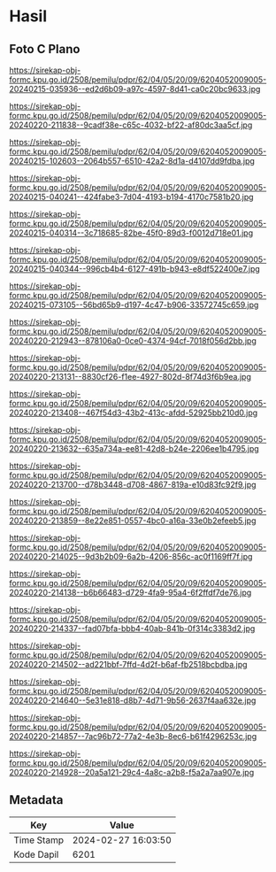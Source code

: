 # Hasil

## Foto C Plano

https://sirekap-obj-formc.kpu.go.id/2508/pemilu/pdpr/62/04/05/20/09/6204052009005-20240215-035936--ed2d6b09-a97c-4597-8d41-ca0c20bc9633.jpg

https://sirekap-obj-formc.kpu.go.id/2508/pemilu/pdpr/62/04/05/20/09/6204052009005-20240220-211838--9cadf38e-c65c-4032-bf22-af80dc3aa5cf.jpg

https://sirekap-obj-formc.kpu.go.id/2508/pemilu/pdpr/62/04/05/20/09/6204052009005-20240215-102603--2064b557-6510-42a2-8d1a-d4107dd9fdba.jpg

https://sirekap-obj-formc.kpu.go.id/2508/pemilu/pdpr/62/04/05/20/09/6204052009005-20240215-040241--424fabe3-7d04-4193-b194-4170c7581b20.jpg

https://sirekap-obj-formc.kpu.go.id/2508/pemilu/pdpr/62/04/05/20/09/6204052009005-20240215-040314--3c718685-82be-45f0-89d3-f0012d718e01.jpg

https://sirekap-obj-formc.kpu.go.id/2508/pemilu/pdpr/62/04/05/20/09/6204052009005-20240215-040344--996cb4b4-6127-491b-b943-e8df522400e7.jpg

https://sirekap-obj-formc.kpu.go.id/2508/pemilu/pdpr/62/04/05/20/09/6204052009005-20240215-073105--56bd65b9-d197-4c47-b906-33572745c659.jpg

https://sirekap-obj-formc.kpu.go.id/2508/pemilu/pdpr/62/04/05/20/09/6204052009005-20240220-212943--878106a0-0ce0-4374-94cf-7018f056d2bb.jpg

https://sirekap-obj-formc.kpu.go.id/2508/pemilu/pdpr/62/04/05/20/09/6204052009005-20240220-213131--8830cf26-f1ee-4927-802d-8f74d3f6b9ea.jpg

https://sirekap-obj-formc.kpu.go.id/2508/pemilu/pdpr/62/04/05/20/09/6204052009005-20240220-213408--467f54d3-43b2-413c-afdd-52925bb210d0.jpg

https://sirekap-obj-formc.kpu.go.id/2508/pemilu/pdpr/62/04/05/20/09/6204052009005-20240220-213632--635a734a-ee81-42d8-b24e-2206ee1b4795.jpg

https://sirekap-obj-formc.kpu.go.id/2508/pemilu/pdpr/62/04/05/20/09/6204052009005-20240220-213700--d78b3448-d708-4867-819a-e10d83fc92f9.jpg

https://sirekap-obj-formc.kpu.go.id/2508/pemilu/pdpr/62/04/05/20/09/6204052009005-20240220-213859--8e22e851-0557-4bc0-a16a-33e0b2efeeb5.jpg

https://sirekap-obj-formc.kpu.go.id/2508/pemilu/pdpr/62/04/05/20/09/6204052009005-20240220-214025--9d3b2b09-6a2b-4206-856c-ac0f1169ff7f.jpg

https://sirekap-obj-formc.kpu.go.id/2508/pemilu/pdpr/62/04/05/20/09/6204052009005-20240220-214138--b6b66483-d729-4fa9-95a4-6f2ffdf7de76.jpg

https://sirekap-obj-formc.kpu.go.id/2508/pemilu/pdpr/62/04/05/20/09/6204052009005-20240220-214337--fad07bfa-bbb4-40ab-841b-0f314c3383d2.jpg

https://sirekap-obj-formc.kpu.go.id/2508/pemilu/pdpr/62/04/05/20/09/6204052009005-20240220-214502--ad221bbf-7ffd-4d2f-b6af-fb2518bcbdba.jpg

https://sirekap-obj-formc.kpu.go.id/2508/pemilu/pdpr/62/04/05/20/09/6204052009005-20240220-214640--5e31e818-d8b7-4d71-9b56-2637f4aa632e.jpg

https://sirekap-obj-formc.kpu.go.id/2508/pemilu/pdpr/62/04/05/20/09/6204052009005-20240220-214857--7ac96b72-77a2-4e3b-8ec6-b61f4296253c.jpg

https://sirekap-obj-formc.kpu.go.id/2508/pemilu/pdpr/62/04/05/20/09/6204052009005-20240220-214928--20a5a121-29c4-4a8c-a2b8-f5a2a7aa907e.jpg


## Metadata

| Key        | Value               |
| ---------- | ------------------- |
| Time Stamp | 2024-02-27 16:03:50 |
| Kode Dapil | 6201                |



